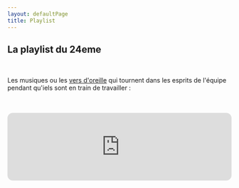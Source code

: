 ```yaml
---
layout: defaultPage
title: Playlist
---
```


## La playlist du 24eme

<br/>

Les musiques ou les <a href="https://fr.wikipedia.org/wiki/Ver_d%27oreille">vers d'oreille</a> qui tournent dans les esprits de l'équipe pendant qu'iels sont en train de travailler :

<br/>
<br/>

<iframe style="border-radius:12px" src="https://open.spotify.com/embed/playlist/1F4kA8rjyQbwKpnhefS3WF?utm_source=generator" width="100%" height="152" frameBorder="0" allowfullscreen="" allow="autoplay; clipboard-write; encrypted-media; fullscreen; picture-in-picture" loading="lazy"></iframe>
